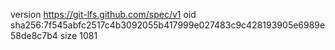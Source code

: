version https://git-lfs.github.com/spec/v1
oid sha256:7f545abfc2517c4b3092055b417999e027483c9c428193905e6989e58de8c7b4
size 1081
